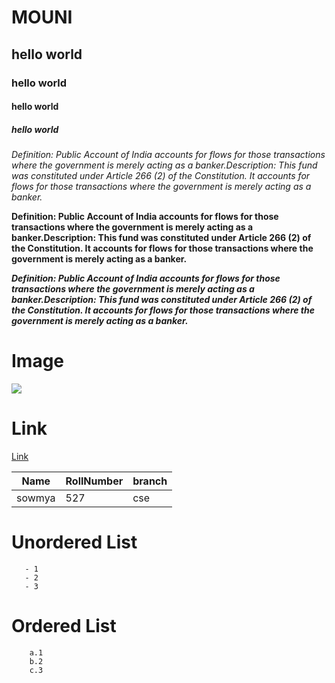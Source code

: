 # MOUNI
## hello world
### hello world
#### hello world
##### hello world

*Definition: Public Account of India accounts for flows for those transactions where the government is merely acting as a banker.Description: This fund was constituted under Article 266 (2) of the Constitution. It accounts for flows for those transactions where the government is merely acting as a banker.*

**Definition: Public Account of India accounts for flows for those transactions where the government is merely acting as a banker.Description: This fund was constituted under Article 266 (2) of the Constitution. It accounts for flows for those transactions where the government is merely acting as a banker.**

***Definition: Public Account of India accounts for flows for those transactions where the government is merely acting as a banker.Description: This fund was constituted under Article 266 (2) of the Constitution. It accounts for flows for those transactions where the government is merely acting as a banker.***

# Image
![](https://www.google.com/url?sa=i&url=http%3A%2F%2Fwww.baltana.com%2Fanimals%2Fpanda-desktop-wallpaper-31643.html&psig=AOvVaw21nlL2AmhmCQtMb1XIKepA&ust=1612333832210000&source=images&cd=vfe&ved=0CAIQjRxqFwoTCKDyqePJyu4CFQAAAAAdAAAAABAD)
# Link
[Link](http://127.0.0.1:8887/index2.html)

 | Name | RollNumber | branch|
 |------|------------|-------|
 |sowmya|527|cse|
 
 # Unordered List
       - 1
       - 2
       - 3
  
  # Ordered List 
        a.1
        b.2
        c.3
 
